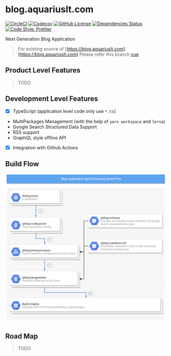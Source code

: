 # blog.aquariuslt.com

[![CircleCI](https://circleci.com/gh/aquariuslt/blog/tree/vue%40ts.svg?style=svg)](https://circleci.com/gh/aquariuslt/blog/tree/vue%40ts)
[![Codecov](https://codecov.io/gh/aquariuslt/blog/branch/vue%40ts/graph/badge.svg)](https://codecov.io/gh/aquariuslt/blog)
[![GitHub License](https://img.shields.io/github/license/aquariuslt/blog.svg)](https://github.com/aquariuslt/blog/blob/vue%40ts/LICENSE)
[![Dependencies Status](https://david-dm.org/aquariuslt/blog/status.svg)](https://david-dm.org/aquariuslt/blog)
[![Code Style: Prettier](https://img.shields.io/badge/code_style-prettier-ff69b4.svg?style=flat-square)](https://github.com/prettier/prettier)


Next Generation Blog Application

> For existing source of [https://blog.aquariuslt.com](https://blog.aquariuslt.com)
> Please refer this branch [vue](https://github.com/aquariuslt/blog/tree/vue)


## Product Level Features

> TODO


## Development Level Features

- [x] TypeScript (application level code only use `*.ts`)
- MultiPackages Management (with the help of `yarn workspace` and `lerna`)
- Google Search Structured Data Support 
- RSS support
- GraphQL style offline API
- [x] Integration with Github Actions

## Build Flow

![Build Flow](./docs/imgs/build-flow.png)


## Road Map

> TODO
